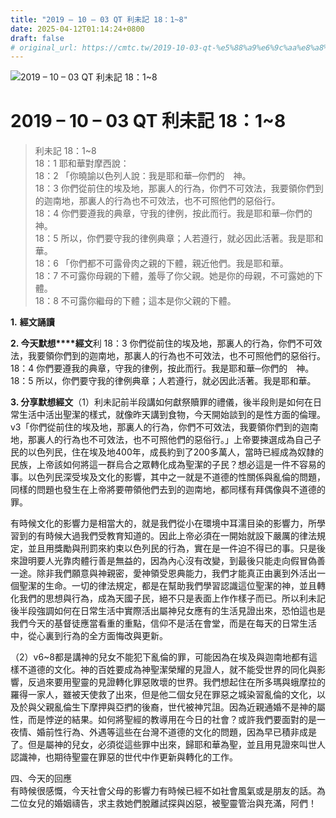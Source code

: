 ```yaml
---
title: "2019 – 10 – 03 QT 利未記 18：1~8"
date: 2025-04-12T01:14:24+0800
draft: false
# original_url: https://cmtc.tw/2019-10-03-qt-%e5%88%a9%e6%9c%aa%e8%a8%98-18%ef%bc%9a18
---
```


![2019 – 10 – 03 QT 利未記 18：1~8](/images/qt.jpg   "2019 – 10 – 03 QT 利未記 18：1~8")

# 2019 – 10 – 03 QT 利未記 18：1~8

> 利未記 18：1~8  
> 18：1 耶和華對摩西說：  
> 18：2 「你曉諭以色列人說：我是耶和華─你們的　神。  
> 18：3 你們從前住的埃及地，那裏人的行為，你們不可效法，我要領你們到的迦南地，那裏人的行為也不可效法，也不可照他們的惡俗行。  
> 18：4 你們要遵我的典章，守我的律例，按此而行。我是耶和華─你們的　神。  
> 18：5 所以，你們要守我的律例典章；人若遵行，就必因此活著。我是耶和華。  
> 18：6 「你們都不可露骨肉之親的下體，親近他們。我是耶和華。  
> 18：7 不可露你母親的下體，羞辱了你父親。她是你的母親，不可露她的下體。  
> 18：8 不可露你繼母的下體；這本是你父親的下體。

**1.** **經文誦讀**

**2. 今天默想****經文**利 18：3 你們從前住的埃及地，那裏人的行為，你們不可效法，我要領你們到的迦南地，那裏人的行為也不可效法，也不可照他們的惡俗行。  
18：4 你們要遵我的典章，守我的律例，按此而行。我是耶和華─你們的　神。  
18：5 所以，你們要守我的律例典章；人若遵行，就必因此活著。我是耶和華。

**3. 分享默想經文**（1）利未記前半段講如何獻祭贖罪的禮儀，後半段則是如何在日常生活中活出聖潔的樣式，就像昨天講到食物，今天開始談到的是性方面的倫理。v3「你們從前住的埃及地，那裏人的行為，你們不可效法，我要領你們到的迦南地，那裏人的行為也不可效法，也不可照他們的惡俗行。」上帝要揀選成為自己子民的以色列民，住在埃及地400年，成長約到了200多萬人，當時已經成為奴隸的民族，上帝該如何將這一群烏合之眾轉化成為聖潔的子民？想必這是一件不容易的事。以色列民深受埃及文化的影響，其中之一就是不道德的性關係與亂倫的問題，同樣的問題也發生在上帝將要帶領他們去到的迦南地，都同樣有拜偶像與不道德的罪。

有時候文化的影響力是相當大的，就是我們從小在環境中耳濡目染的影響力，所學習到的有時候大過我們受教育知道的。因此上帝必須在一開始就設下嚴厲的律法規定，並且用獎勵與刑罰來約束以色列民的行為，實在是一件迫不得已的事。只是後來證明要人光靠肉體行善是無益的，因為內心沒有改變，到最後只能走向假冒偽善一途。除非我們願意與神親密，愛神領受恩典能力，我們才能真正由裏到外活出一個聖潔的生命。一切的律法規定，都是在幫助我們學習認識這位聖潔的神，並且轉化我們的思想與行為，成為天國子民，絕不只是表面上作作樣子而已。所以利未記後半段強調如何在日常生活中實際活出屬神兒女應有的生活見證出來，恐怕這也是我們今天的基督徒應當看重的重點，信仰不是活在會堂，而是在每天的日常生活中，從心裏到行為的全方面悔改與更新。

（2）v6~8都是講神的兒女不能犯下亂倫的罪，可能因為在埃及與迦南地都有這樣不道德的文化。神的百姓要成為神聖潔榮耀的見證人，就不能受世界的同化與影響，反過來要用聖靈的見證轉化罪惡敗壞的世界。我們想起住在所多瑪與蛾摩拉的羅得一家人，雖被天使救了出來，但是他二個女兒在罪惡之城染習亂倫的文化，以及於與父親亂倫生下摩押與亞捫的後裔，世代被神咒詛。因為近親通婚不是神的屬性，而是悖逆的結果。如何將聖經的教導用在今日的社會？或許我們要面對的是一夜情、婚前性行為、外遇等這些在台灣不道德的文化的問題，因為早已積非成是了。但是屬神的兒女，必須從這些罪中出來，歸耶和華為聖，並且用見證來叫世人認識神，也期待聖靈在罪惡的世代中作更新與轉化的工作。

四、今天的回應  
有時候很感慨，今天社會父母的影響力有時候已經不如社會風氣或是朋友的話。為二位女兒的婚姻禱告，求主救她們脫離試探與凶惡，被聖靈管治與充滿，阿們！